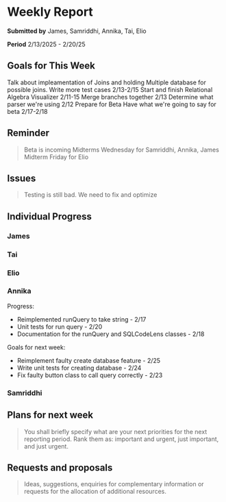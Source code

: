 Weekly Report
=============

**Submitted by** James, Samriddhi, Annika, Tai, Elio

**Period** 2/13/2025 - 2/20/25

Goals for This Week
-------
Talk about impleamentation of Joins and holding Multiple database for possible joins.
Write more test cases 2/13-2/15
Start and finish Relational Algebra Visualizer 2/11-15
Merge branches together 2/13
Determine what parser we're using 2/12
Prepare for Beta
Have what we're going to say for beta 2/17-2/18

Reminder
--------

> Beta is incoming
> Midterms Wednesday for Samriddhi, Annika, James
> Midterm Friday for Elio

Issues
------
> Testing is still bad. We need to fix and optimize

Individual Progress
----------
### James

### Tai

### Elio

### Annika
Progress:

- Reimplemented runQuery to take string - 2/17
- Unit tests for run query - 2/20
- Documentation for the runQuery and SQLCodeLens classes - 2/18

Goals for next week:

- Reimplement faulty create database feature - 2/25
- Write unit tests for creating database - 2/24
- Fix faulty button class to call query correctly - 2/23

### Samriddhi


Plans for next week
-------------------
> You shall briefly specify what are your next priorities for the next reporting period. Rank them as: important and urgent, just important, and just urgent.

Requests and proposals
----------------------
> Ideas, suggestions, enquiries for complementary information or requests for the allocation of additional resources.
